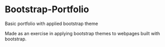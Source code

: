 # Bootstrap-Portfolio
Basic portfolio with applied bootstrap theme

Made as an exercise in applying bootstrap themes to webpages built with bootstrap.